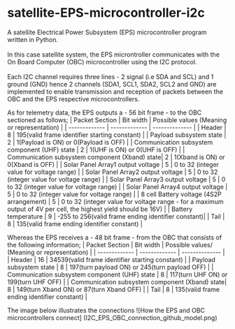 # satellite-EPS-microcontroller-i2c
A satellite Electrical Power Subsystem (EPS) microcontroller program written in Python.<br />
<br />
In this case satellite system, the EPS microntroller communicates with the On Board Computer (OBC) microcontroller using the I2C protocol.<br />
<br />
Each I2C channel requires three lines - 2 signal (i.e SDA and SCL) and 1 ground (GND) hence 2 channels (SDA1, SCL1, SDA2, SCL2 and GND) are implemented to
enable transmission and reception of packets between the OBC and the EPS respective microcontrollers.

As for telemetry data, the EPS outputs a - 56 bit frame - to the OBC sectioned as follows;
| Packet Section                                 | Bit width     | Possible values (Meaning or representation)        |
| -------------                                  | ------------- | --------------                                     |
| Header                                         | 8             | 195(valid frame identifier starting constant)      |
| Payload subsystem state                        | 2             | 1(Payload is ON) or 0(Payload is OFF)              |
| Communication subsystem component (UHF) state  | 2             | 1(UHF is ON)    or 0(UHF is OFF)                   |
| Communication subsystem component (Xband) state| 2             | 1(Xband is ON) or 0(Xband is OFF)                  |
| Solar Panel Array1 output voltage              | 5             | 0 to 32 (integer value for voltage range)          |
| Solar Panel Array2 output voltage              | 5             | 0 to 32 (integer value for voltage range)          |
| Solar Panel Array3 output voltage              | 5             | 0 to 32 (integer value for voltage range)          |
| Solar Panel Array4 output voltage              | 5             | 0 to 32 (integer value for voltage range)          |
| 8 cell Battery voltage (4S2P arrangement)      | 5             | 0 to 32 (integer value for voltage range - for a maximum output of 4V per cell, the highest yield should be 16V) |
| Battery temperature                            | 9             | -255 to 256(valid frame ending identifier constant)|
| Tail                                           | 8             | 135(valid frame ending identifier constant)        |

Whereas the EPS receives a - 48 bit frame - from the OBC that consists of the following information;
| Packet Section                                 | Bit width     | Possible values/ (Meaning or representation)      |
| -------------                                  | ------------- | --------------                                    |
| Header                                         | 16            | 34539(valid frame identifier starting constant)   |
| Payload subsystem state                        | 8             | 197(turn payload ON) or 245(turn payload OFF)     |
| Communication subsystem component (UHF) state  | 8             | 117(turn UHF ON)    or 199(turn UHF OFF)          |
| Communication subsystem component (Xband) state| 8             | 149(turn Xband ON) or 87(turn Xband OFF)          |
| Tail                                           | 8             | 135(valid frame ending identifier constant)       |

The image below illustrates the connections
![How the EPS and OBC microcontrollers connect] (I2C_EPS_OBC_connection_github_model.png)
